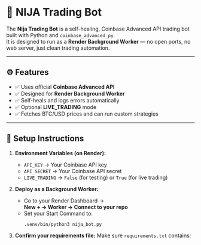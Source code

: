 # 🥷 NIJA Trading Bot

The **Nija Trading Bot** is a self-healing, Coinbase Advanced API trading bot built with Python and `coinbase_advanced_py`.  
It is designed to run as a **Render Background Worker** — no open ports, no web server, just clean trading automation.  

---

## ⚙️ Features

- ✅ Uses official **Coinbase Advanced API**
- ✅ Designed for **Render Background Worker**
- ✅ Self-heals and logs errors automatically
- ✅ Optional **LIVE_TRADING** mode
- ✅ Fetches BTC/USD prices and can run custom strategies

---

## 🚀 Setup Instructions

1. **Environment Variables (on Render):**
   - `API_KEY` → Your Coinbase API key  
   - `API_SECRET` → Your Coinbase API secret  
   - `LIVE_TRADING` → `False` (for testing) or `True` (for live trading)

2. **Deploy as a Background Worker:**
   - Go to your Render Dashboard →  
     **New + → Worker → Connect to your repo**
   - Set your Start Command to:
     ```
     .venv/bin/python3 nija_bot.py
     ```

3. **Confirm your requirements file:**
   Make sure `requirements.txt` contains:
